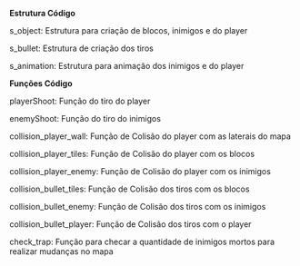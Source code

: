 ﻿**Estrutura Código**

s_object: Estrutura para criação de blocos, inimigos e do player

s_bullet: Estrutura de criação dos tiros

s_animation: Estrutura para animação dos inimigos e do player

**Funções Código**

playerShoot: Função do tiro do player

enemyShoot: Função do tiro do inimigos

collision_player_wall: Função de Colisão do player com as laterais do mapa

collision_player_tiles: Função de Colisão do player com os blocos

collision_player_enemy: Função de Colisão do player com os inimigos

collision_bullet_tiles: Função de Colisão dos tiros com os blocos

collision_bullet_enemy: Função de Colisão dos tiros com os inimigos

collision_bullet_player: Função de Colisão dos tiros com o player

check_trap: Função para checar a quantidade de inimigos mortos para realizar mudanças no mapa
